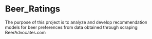 # Beer_Ratings
The purpose of this project is to analyze and develop recommendation models for beer preferences from data obtained through scraping BeerAdvocates.com
